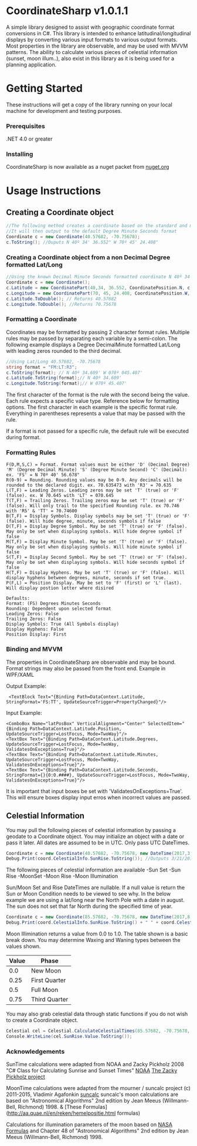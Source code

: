 # CoordinateSharp v1.0.1.1
A simple library designed to assist with geographic coordinate format conversions in C#. This library is intended to enhance latitudinal/longitudinal displays by converting various input formats to various output formats. Most properties in the library are observable, and may be used with MVVM patterns. The ability to calculate various pieces of celestial information (sunset, moon illum..), also exist in this library as it is being used for a planning application.

# Getting Started
These instructions will get a copy of the library running on your local machine for development and testing purposes.

### Prerequisites
.NET 4.0 or greater

### Installing
CoordinateSharp is now available as a nuget packet from [nuget.org](https://www.nuget.org/packages/CoordinateSharp/)

# Usage Instructions

## Creating a Coordinate object

```C#
//The following method creates a coordinate based on the standard and most widely used Decimal Degree format.
//It will then output to the default Degree Minute Seconds format
Coordinate c = new Coordinate(40.57682, -70.75678);
c.ToString(); //Ouputs N 40º 34' 36.552" W 70º 45' 24.408"
```
### Creating a Coordinate object from a non Decimal Degree formatted Lat/Long

```C#
//Using the known Decimal Minute Seconds formatted coordinate N 40º 34' 36.552" W 70º 45' 24.408"
Coordinate c = new Coordinate();
c.Latitude = new CoordinatePart(40,34, 36.552, CoordinatePosition.N, c);
c.Longitude = new CoordinatePart(70, 45, 24.408, CoordinatePosition.W, c);
c.Latitude.ToDouble(); // Returns 40.57682
c.Longitude.ToDouble(); //Returns 70.75678
```
### Formatting a Coordinate

Coordinates may be formatted by passing 2 character format rules. Multiple rules may be passed by separating each variable by a semi-colon. The following example displays a Degree DecimalMinute formatted Lat/Long with leading zeros rounded to the third decimal.
```C#
//Using Lat/Long 40.57682, -70.75678 
string format = "FM:LT:R3";
c.ToString(format); // N 40º 34.609' W 070º 045.407'
c.Latitude.ToString(format);// N 40º 34.609'
c.Longitude.ToString(format);// W 070º 45.407'
```

The first character of the format is the rule with the second being the value. Each rule expects a specific value type. Reference below for formatting options. The first character in each example is the specific format rule. Everything in parentheses represents a value that may be passed with the rule.

If a format is not passed for a specific rule, the default rule will be executed during format.

### Formatting Rules

```
F(D,M,S,C) = Format. Format values must be either 'D' (Decimal Degree) 'M' (Degree Decimal Minute) 'S' (Degree Minute Second) 'C' (Decimal): ex. 'FS' = N 70º 40' 56.678"
R(0-9) = Rounding. Rounding values may be 0-9. Any decimals will be rounded to the declared digit. ex. 70.635473 with 'R3' = 70.635
L(T,F) = Leading Zeros. Leading zeros may be set 'T' (true) or 'F' (false). ex. W 70.645 with 'LT' = 070.645
T(T,F) = Trailing Zeros. Trailing zeros may be set 'T' (true) or 'F' (false). Will only trail to the specified Rounding rule. ex 70.746 with 'R5' & 'TT' = 70.74600
B(T,F) = Display Symbols. Display symbols may be set 'T' (true) or 'F' (false). Will hide degree, minute, seconds symbols if false
D(T,F) = Display Degree Symbol. May be set 'T' (true) or 'F' (false). May only be set when displaying symbols. Will hide degree symbol if false
M(T,F) = Display Minute Symbol. May be set 'T' (true) or 'F' (false). May only be set when displaying symbols. Will hide minute symbol if false
S(T,F) = Display Second Symbol. May be set 'T' (true) or 'F' (false). May only be set when displaying symbols. Will hide seconds symbol if false
H(T,F) = Display Hyphens. May be set 'T' (true) or 'F' (false). Will display hyphens between degrees, minute, seconds if set true.
P(F,L) = Position Display. May be set to 'F' (first) or 'L' (last). Will display postion letter where disired

Defaults:
Format: (FS) Degrees Minutes Seconds
Rounding: Dependent upon selected format
Leading Zeros: False
Trailing Zeros: False
Display Symbols: True (All Symbols display)
Display Hyphens: False
Position Display: First        
```

### Binding and MVVM

The properties in CoordinateSharp are observable and may be bound. Format strings may also be passed from the front end. Example in WPF/XAML

Output Example:
```XAML
 <TextBlock Text="{Binding Path=DataContext.Latitude, StringFormat='FS:TT', UpdateSourceTrigger=PropertyChanged}"/>
 ```
 Input Example:
 ```XAML
 <ComboBox Name="latPosBox" VerticalAlignment="Center" SelectedItem="{Binding Path=DataContext.Latitude.Position, UpdateSourceTrigger=LostFocus, Mode=TwoWay}"/>
 <TextBox Text="{Binding Path=DataContext.Latitude.Degrees, UpdateSourceTrigger=LostFocus, Mode=TwoWay, ValidatesOnExceptions=True}"/>
 <TextBox Text="{Binding Path=DataContext.Latitude.Minutes, UpdateSourceTrigger=LostFocus, Mode=TwoWay, ValidatesOnExceptions=True}"/>
 <TextBox Text="{Binding Path=DataContext.Latitude.Seconds, StringFormat={}{0:0.####}, UpdateSourceTrigger=LostFocus, Mode=TwoWay, ValidatesOnExceptions=True}"/>
 ```
 
 It is important that input boxes be set with 'ValidatesOnExceptions=True'. This will ensure boxes display input erros when incorrect values are passed.
 
 ## Celestial Information
 
 You may pull the following pieces of celestial information by passing a geodate to a Coordinate object. You may initialize an object with a date or pass it later. All dates are assumed to be in UTC. Only pass UTC DateTimes.

  ```C#
  Coordinate c = new Coordinate(40.57682, -70.75678, new DateTime(2017,3,21));
  Debug.Print(coord.CelestialInfo.SunRise.ToString()); //Outputs 3/21/2017 10:44:00 AM
  ```
  
  The following pieces of celestial information are available
    -Sun Set
    -Sun Rise
    -MoonSet
    -Moon Rise
    -Moon Illumination
    
  Sun/Moon Set and Rise DateTimes are nullable. If a null value is return the Sun or Moon Condition needs to be viewed to see why. In the below example we are using a lat/long near the North Pole with a date in august. The sun does not set that far North during the specified time of year.
  
   ```C#
  Coordinate c = new Coordinate(85.57682, -70.75678, new DateTime(2017,8,21));
  Debug.Print(coord.CelestialInfo.SunRise.ToString() + " " + coord.CelestialInfo.SunCondition); //Outputs UpAllDay
  ```
  
   Moon Illimination returns a value from 0.0 to 1.0. The table shown is a basic break down. You may determine Waxing and Waning types between the values shown.
  
|Value |Phase          |
| ---- | ------------- |
| 0.0  | New Moon      |
| 0.25 | First Quarter |
| 0.5  | Full Moon     |
| 0.75 | Third Quarter |

  You may also grab celestial data through static functions if you do not wish to create a Coordinate object.
  
  ```C#
  Celestial cel = Celestial.CalculateCelestialTimes(85.57682, -70.75678, new DateTime(2017,8,21));
  Console.WriteLine(cel.SunRise.Value.ToString());
  ```
   
### Acknowledgements

SunTime calculations were adapted from NOAA and Zacky Pickholz 2008 "C# Class for Calculating Sunrise and Sunset Times" 
 [NOAA](https://www.esrl.noaa.gov/gmd/grad/solcalc/main.js)
 [The Zacky Pickholz project](https://www.codeproject.com/Articles/29306/C-Class-for-Calculating-Sunrise-and-Sunset-Times)

MoonTime calculations were adapted from the mourner / suncalc project (c) 2011-2015, Vladimir Agafonkin [suncalc](https://github.com/mourner/suncalc/blob/master/suncalc.js)
suncalc's moon calculations are based on "Astronomical Algorithms" 2nd edition by Jean Meeus (Willmann-Bell, Richmond) 1998.
 & [These Formulas](http://aa.quae.nl/en/reken/hemelpositie.html formulas)

Calculations for illumination parameters of the moon based on [NASA Formulas](http://idlastro.gsfc.nasa.gov/ftp/pro/astro/mphase.pro) and Chapter 48 of "Astronomical Algorithms" 2nd edition by Jean Meeus (Willmann-Bell, Richmond) 1998.
  
  
